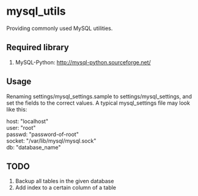 mysql_utils
==============

Providing commonly used MySQL utilities.

Required library
----------------
1. MySQL-Python: http://mysql-python.sourceforge.net/

Usage
-----
Renaming settings/mysql_settings.sample to settings/mysql_settings, and set the
fields to the correct values.  A typical mysql_settings file may look like this:

host: "localhost"<br>
user: "root"<br>
passwd: "password-of-root"<br>
socket: "/var/lib/mysql/mysql.sock"<br>
db: "database_name"

TODO
----
<ol>
  <li>Backup all tables in the given database</li>
  <li>Add index to a certain column of a table</li>
<ol>
